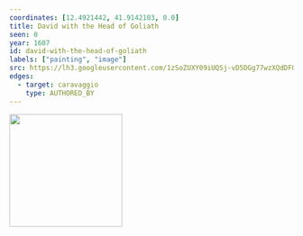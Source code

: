 ```yaml
---
coordinates: [12.4921442, 41.9142103, 0.0]
title: David with the Head of Goliath
seen: 0
year: 1607
id: david-with-the-head-of-goliath
labels: ["painting", "image"]
src: https://lh3.googleusercontent.com/1zSoZUXY09iUQSj-vD5DGg77wzXQdDFGye1pJSW8wmtt2mGxDxWwh3N5OxfRCGTlbNyNXE00K0tiBBMtLaYZbDs-WQj4kQf-gIR4M2T6Z0-C2zi13OzVsiIrWcAjjGwQOg
edges:
  - target: caravaggio
    type: AUTHORED_BY
---
```


<img src="https://lh3.googleusercontent.com/1zSoZUXY09iUQSj-vD5DGg77wzXQdDFGye1pJSW8wmtt2mGxDxWwh3N5OxfRCGTlbNyNXE00K0tiBBMtLaYZbDs-WQj4kQf-gIR4M2T6Z0-C2zi13OzVsiIrWcAjjGwQOg" height="200" width="auto" />